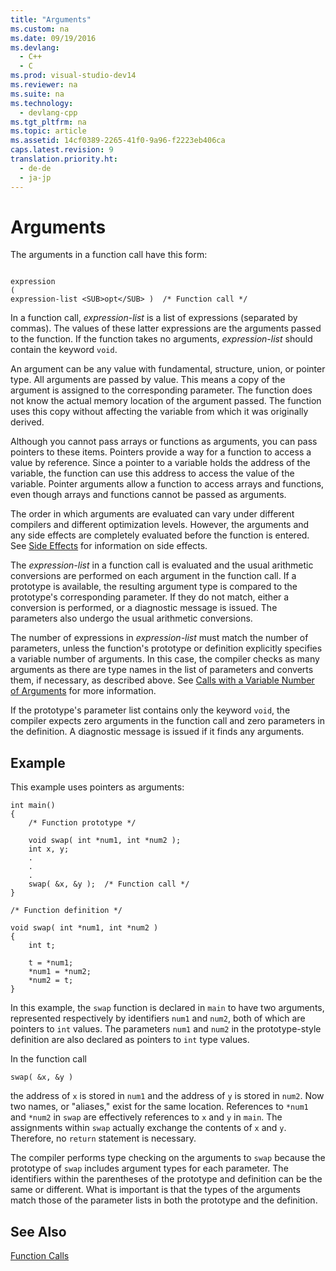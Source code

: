 ```yaml
---
title: "Arguments"
ms.custom: na
ms.date: 09/19/2016
ms.devlang: 
  - C++
  - C
ms.prod: visual-studio-dev14
ms.reviewer: na
ms.suite: na
ms.technology: 
  - devlang-cpp
ms.tgt_pltfrm: na
ms.topic: article
ms.assetid: 14cf0389-2265-41f0-9a96-f2223eb406ca
caps.latest.revision: 9
translation.priority.ht: 
  - de-de
  - ja-jp
---
```

# Arguments
The arguments in a function call have this form:  
  
```  
  
expression  
(  
expression-list <SUB>opt</SUB> )  /* Function call */  
```  
  
 In a function call, *expression-list* is a list of expressions (separated by commas). The values of these latter expressions are the arguments passed to the function. If the function takes no arguments, *expression-list* should contain the keyword `void`.  
  
 An argument can be any value with fundamental, structure, union, or pointer type. All arguments are passed by value. This means a copy of the argument is assigned to the corresponding parameter. The function does not know the actual memory location of the argument passed. The function uses this copy without affecting the variable from which it was originally derived.  
  
 Although you cannot pass arrays or functions as arguments, you can pass pointers to these items. Pointers provide a way for a function to access a value by reference. Since a pointer to a variable holds the address of the variable, the function can use this address to access the value of the variable. Pointer arguments allow a function to access arrays and functions, even though arrays and functions cannot be passed as arguments.  
  
 The order in which arguments are evaluated can vary under different compilers and different optimization levels. However, the arguments and any side effects are completely evaluated before the function is entered. See [Side Effects](../vs140/Side-Effects.md) for information on side effects.  
  
 The *expression-list* in a function call is evaluated and the usual arithmetic conversions are performed on each argument in the function call. If a prototype is available, the resulting argument type is compared to the prototype's corresponding parameter. If they do not match, either a conversion is performed, or a diagnostic message is issued. The parameters also undergo the usual arithmetic conversions.  
  
 The number of expressions in *expression-list* must match the number of parameters, unless the function's prototype or definition explicitly specifies a variable number of arguments. In this case, the compiler checks as many arguments as there are type names in the list of parameters and converts them, if necessary, as described above. See [Calls with a Variable Number of Arguments](../vs140/Calls-with-a-Variable-Number-of-Arguments.md) for more information.  
  
 If the prototype's parameter list contains only the keyword `void`, the compiler expects zero arguments in the function call and zero parameters in the definition. A diagnostic message is issued if it finds any arguments.  
  
## Example  
 This example uses pointers as arguments:  
  
```  
int main()  
{  
    /* Function prototype */  
  
    void swap( int *num1, int *num2 );  
    int x, y;  
    .  
    .  
    .  
    swap( &x, &y );  /* Function call */  
}  
  
/* Function definition */  
  
void swap( int *num1, int *num2 )  
{  
    int t;  
  
    t = *num1;  
    *num1 = *num2;  
    *num2 = t;  
}  
```  
  
 In this example, the `swap` function is declared in `main` to have two arguments, represented respectively by identifiers `num1` and `num2`, both of which are pointers to `int` values. The parameters `num1` and `num2` in the prototype-style definition are also declared as pointers to `int` type values.  
  
 In the function call  
  
```  
swap( &x, &y )  
```  
  
 the address of `x` is stored in `num1` and the address of `y` is stored in `num2`. Now two names, or "aliases," exist for the same location. References to `*num1` and `*num2` in `swap` are effectively references to `x` and `y` in `main`. The assignments within `swap` actually exchange the contents of `x` and `y`. Therefore, no `return` statement is necessary.  
  
 The compiler performs type checking on the arguments to `swap` because the prototype of `swap` includes argument types for each parameter. The identifiers within the parentheses of the prototype and definition can be the same or different. What is important is that the types of the arguments match those of the parameter lists in both the prototype and the definition.  
  
## See Also  
 [Function Calls](../vs140/Function-Calls.md)